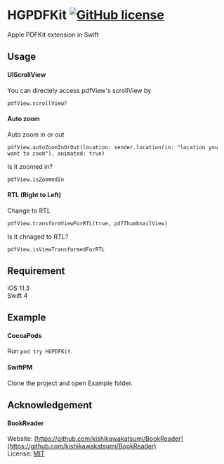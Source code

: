 # HGPDFKit  [![GitHub license](https://img.shields.io/badge/license-MIT-lightgrey.svg)](https://raw.githubusercontent.com/HackingGate/HGPDFKit/master/LICENSE)
Apple PDFKit extension in Swift

## Usage

#### UIScrollView

You can directely access pdfView's scrollView by

```
pdfView.scrollView?
```

#### Auto zoom

Auto zoom in or out

```
pdfView.autoZoomInOrOut(location: sender.location(in: "location you want to zoom"), animated: true)
```

Is it zoomed in?

```
pdfView.isZoomedIn
```

#### RTL (Right to Left)

Change to RTL

```
pdfView.transformViewForRTL(true, pdfThumbnailView)
```

Is it chnaged to RTL?

```
pdfView.isViewTransformedForRTL
```

## Requirement 

iOS 11.3  
Swift 4

## Example

#### CocoaPods

Run `pod try HGPDFKit`.

#### SwiftPM

Clone the project and open Example folder.

## Acknowledgement 

#### BookReader
Website: [https://github.com/kishikawakatsumi/BookReader](https://github.com/kishikawakatsumi/BookReader)  
License: [MIT](https://github.com/kishikawakatsumi/BookReader/blob/master/LICENSE)

